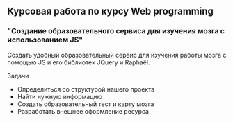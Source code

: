 ## Курсовая работа по курсу Web programming
### "Создание образовательного сервиса для изучения мозга с использованием JS"

Создать удобный образовательный сервис для изучения работы мозга с помощью JS и его библиотек JQuery и Raphaёl.

Задачи
- Определиться со структурой нашего проекта
- Найти нужную информацию
- Создать образовательный тест и карту мозга
- Разработать внешнее оформление ресурса

